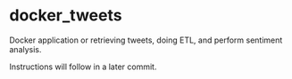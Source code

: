 # docker_tweets
Docker application or retrieving tweets, doing ETL, and perform sentiment analysis.

Instructions will follow in a later commit.